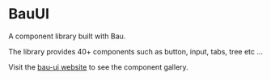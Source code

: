 # BauUI

A component library built with Bau.

The library provides 40+ components such as button, input, tabs, tree etc ...

Visit the [bau-ui website](https://grucloud.github.io/bau/bau-ui/) to see the component gallery.
